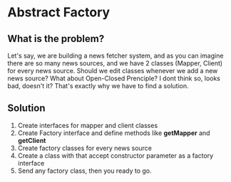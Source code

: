 # Abstract Factory

## What is the problem?
Let's say, we are building a news fetcher system, and as you can imagine there are so many news sources, and we have 2 classes (Mapper, Client) for every news source.
Should we edit classes whenever we add a new news source? What about Open-Closed Prenciple? I dont think so, 
looks bad, doesn't it?
That's exactly why we have to find a solution.

## Solution
1. Create interfaces for mapper and client classes
2. Create Factory interface and define methods like **getMapper** and **getClient**
3. Create factory classes for every news source
4. Create a class with that accept constructor parameter as a factory interface
5. Send any factory class, then you ready to go.